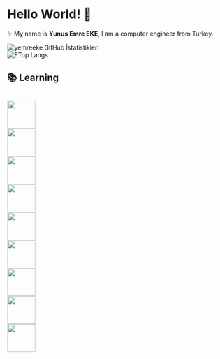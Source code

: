 # Hello World! 👋

✨ My name is **Yunus Emre EKE**, I am a computer engineer from Turkey. <br>

![yemreeke GitHub İstatistikleri](https://github-readme-stats.vercel.app/api?username=yemreeke&theme=vue-dark&show_icons=true)  
<img  src="https://github-readme-stats.vercel.app/api/top-langs/?username=yemreeke&layout=compact&hide=html,css" alt="ETop Langs" />  

## 📚 Learning

<code>
<img height="64" src="https://www.vectorlogo.zone/logos/swift/swift-icon.svg">
<img height="64" src="https://www.vectorlogo.zone/logos/reactjs/reactjs-icon.svg">
<img height="64" src="https://www.vectorlogo.zone/logos/python/python-icon.svg">
<img height="64" src="https://www.vectorlogo.zone/logos/w3_html5/w3_html5-icon.svg">
<img height="64" src="https://www.vectorlogo.zone/logos/w3_css/w3_css-icon.svg">
<img height="64" src="https://www.vectorlogo.zone/logos/mysql/mysql-icon.svg">
<img height="64" src="https://www.vectorlogo.zone/logos/php/php-icon.svg">
<img height="64" src="https://www.vectorlogo.zone/logos/arduino/arduino-icon.svg">
<img height="64" src="https://cdn.cdnlogo.com/logos/c/27/c.svg">
</code>
